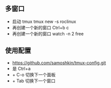 ## 多窗口

- 启动 tmux  tmux new -s roclinux
- 再创建一个新的窗口  Ctrl+b c
- 再创建一个新的窗口 watch -n 2 free

## 使用配置

- https://github.com/samoshkin/tmux-config.git
- <prefix> 是 Ctrl+a
- <prefix> + C-o  切换下一个面板
- <prefix> + Tab 切换下一个窗口
